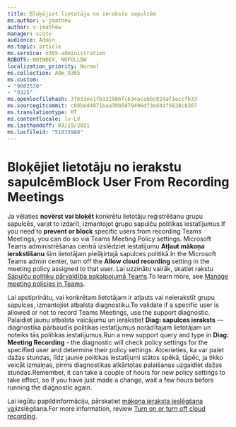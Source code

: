 ```yaml
---
title: Bloķējiet lietotāju no ierakstu sapulcēm
ms.author: v-jmathew
author: v-jmathew
manager: scotv
audience: Admin
ms.topic: article
ms.service: o365-administration
ROBOTS: NOINDEX, NOFOLLOW
localization_priority: Normal
ms.collection: Adm_O365
ms.custom:
- "9002530"
- "9325"
ms.openlocfilehash: 3f633ee1fb3329b6fc634acabbc824af1eccfb33
ms.sourcegitcommit: c08bed4071baa3bb5879496df3ed44fb828c8367
ms.translationtype: MT
ms.contentlocale: lv-LV
ms.lasthandoff: 03/19/2021
ms.locfileid: "51035988"
---
```

# <a name="block-user-from-recording-meetings"></a><span data-ttu-id="f7d73-102">Bloķējiet lietotāju no ierakstu sapulcēm</span><span class="sxs-lookup"><span data-stu-id="f7d73-102">Block User From Recording Meetings</span></span>

<span data-ttu-id="f7d73-103">Ja vēlaties **novērst vai bloķēt** konkrētu lietotāju reģistrēšanu grupu sapulcēs, varat to izdarīt, izmantojot grupu sapulču politikas iestatījumus.</span><span class="sxs-lookup"><span data-stu-id="f7d73-103">If you need to **prevent or block** specific users from recording Teams Meetings, you can do so via Teams Meeting Policy settings.</span></span> <span data-ttu-id="f7d73-104">Microsoft Teams administrēšanas centrā izslēdziet iestatījumu **Atļaut mākoņa ierakstīšanu** šim lietotājam piešķirtajā sapulces politikā.</span><span class="sxs-lookup"><span data-stu-id="f7d73-104">In the Microsoft Teams admin center, turn off the **Allow cloud recording** setting in the meeting policy assigned to that user.</span></span> <span data-ttu-id="f7d73-105">Lai uzzinātu vairāk, skatiet rakstu [Sapulču politiku pārvaldība pakalpojumā Teams](https://docs.microsoft.com/microsoftteams/meeting-policies-in-teams#allow-cloud-recording).</span><span class="sxs-lookup"><span data-stu-id="f7d73-105">To learn more, see [Manage meeting policies in Teams](https://docs.microsoft.com/microsoftteams/meeting-policies-in-teams#allow-cloud-recording).</span></span>

<span data-ttu-id="f7d73-106">Lai apstiprinātu, vai konkrētam lietotājam ir atļauts vai neierakstīt grupu sapulces, izmantojiet atbalsta diagnostiku.</span><span class="sxs-lookup"><span data-stu-id="f7d73-106">To validate if a specific user is allowed or not to record Teams Meetings, use the support diagnostic.</span></span> <span data-ttu-id="f7d73-107">Palaidiet jaunu atbalsta vaicājumu un ierakstiet **Diag: sapulces ieraksts** — diagnostika pārbaudīs politikas iestatījumus norādītajam lietotājam un noteiks tās politikas iestatījumus.</span><span class="sxs-lookup"><span data-stu-id="f7d73-107">Run a new support query and type in **Diag: Meeting Recording** - the diagnostic will check policy settings for the specified user and determine their policy settings.</span></span> <span data-ttu-id="f7d73-108">Atcerieties, ka var paiet dažas stundas, līdz jaunie politikas iestatījumi stātos spēkā, tāpēc, ja tikko veicāt izmaiņas, pirms diagnostikas atkārtotas palaišanas uzgaidiet dažas stundas.</span><span class="sxs-lookup"><span data-stu-id="f7d73-108">Remember, it can take a couple of hours for new policy settings to take effect, so if you have just made a change, wait a few hours before running the diagnostic again.</span></span>

<span data-ttu-id="f7d73-109">Lai iegūtu papildinformāciju, pārskatiet [mākoņa ieraksta ieslēgšana vai](https://docs.microsoft.com/microsoftteams/cloud-recording#turn-on-or-turn-off-cloud-recording)izslēgšana.</span><span class="sxs-lookup"><span data-stu-id="f7d73-109">For more information, review [Turn on or turn off cloud recording](https://docs.microsoft.com/microsoftteams/cloud-recording#turn-on-or-turn-off-cloud-recording).</span></span>
